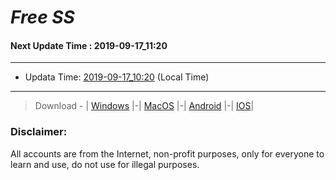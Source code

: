 
# *Free SS*

#### Next Update Time : 2019-09-17_11:20

---
* Updata Time: [2019-09-17_10:20](https://github.com/Geek-007/free-SS/blob/master/2019-09-17_10:20_FreeSS.txt) (Local Time)
---

> Download - | [Windows](https://github.com/shadowsocks/shadowsocks-windows/releases) |-| [MacOS](https://github.com/shadowsocks/shadowsocks-iOS/releases) |-| [Android](https://github.com/shadowsocks/shadowsocks-android/releases) |-| [IOS](https://itunes.apple.com/us/)|

### Disclaimer:
All accounts are from the Internet, non-profit purposes, only for everyone to learn and use, do not use for illegal purposes.
<br>
